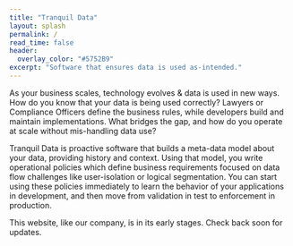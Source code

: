 ```yaml
---
title: "Tranquil Data"
layout: splash
permalink: /
read_time: false
header:
  overlay_color: "#5752B9"
excerpt: "Software that ensures data is used as-intended."
---
```


As your business scales, technology evolves &amp; data is used in new ways. How do you know that your data is being used correctly? Lawyers or Compliance Officers define the business rules, while developers build and maintain implementations. What bridges the gap, and how do you operate at scale without mis-handling data use?

Tranquil Data is proactive software that builds a meta-data model about your data, providing history and context. Using that model, you write operational policies which define business requirements focused on data flow challenges like user-isolation or logical segmentation. You can start using these policies immediately to learn the behavior of your applications in development, and then move from validation in test to enforcement in production.

This website, like our company, is in its early stages. Check back soon for updates.